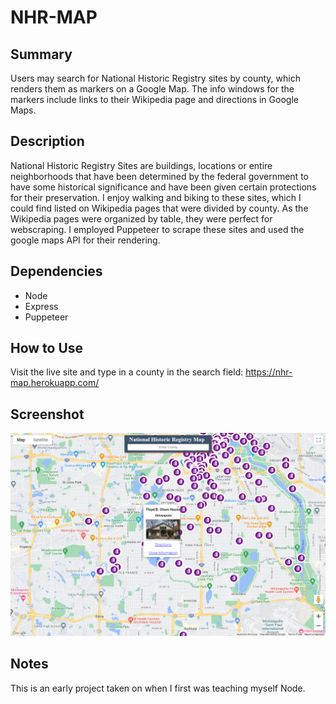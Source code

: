 # NHR-MAP

## Summary

Users may search for National Historic Registry sites by county, which renders them as markers on a Google Map. The info windows for the markers include links to their Wikipedia page and directions in Google Maps.

## Description

National Historic Registry Sites are buildings, locations or entire neighborhoods that have been determined by the federal government to have some historical significance and have been given certain protections for their preservation. I enjoy walking and biking to these sites, which I could find listed on Wikipedia pages that were divided by county. As the Wikipedia pages were organized by table, they were perfect for webscraping. I employed Puppeteer to scrape these sites and used the google maps API for their rendering.

## Dependencies

- Node
- Express
- Puppeteer

## How to Use

Visit the live site and type in a county in the search field: https://nhr-map.herokuapp.com/

## Screenshot

![screenshot of map search results](./nhr-map.herokuapp.com_.png)

## Notes

This is an early project taken on when I first was teaching myself Node. 
